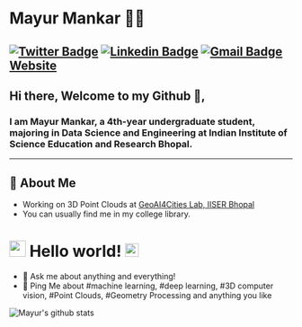 # Mayur Mankar 👨‍💻

[![Twitter Badge](https://img.shields.io/badge/-@mayurmankar-1ca0f1?style=flat-square&labelColor=1ca0f1&logo=twitter&logoColor=white&link=https://twitter.com/Mayur25mankar)](https://twitter.com/Mayur25mankar) [
![Linkedin Badge](https://img.shields.io/badge/-mayurmankar-blue?style=flat-square&logo=Linkedin&logoColor=white&link=https://www.linkedin.com/in/mayur-mankar-2452311b7/)](https://www.linkedin.com/in/mayur-mankar-2452311b7/)
[![Gmail Badge](https://img.shields.io/badge/-mayur25mankar@gmail.com-c14438?style=flat-square&logo=Gmail&logoColor=white&link=mailto:mayur25mankar@gmail.com)](mailto:mayur25mankar@gmail.com)
[Website](https://mayur20169.github.io/)
---

## Hi there, Welcome to my Github 👋,

### I am Mayur Mankar, a 4th-year undergraduate student, majoring in Data Science and Engineering at Indian Institute of Science Education and Research Bhopal.
-------
  
## 🧐 About Me

-  Working on 3D Point Clouds at [GeoAI4Cities Lab, IISER Bhopal](https://sites.google.com/iiserb.ac.in/geoai/home?authuser=0)
-  You can usually find me in my college library. 

# <img src="https://github.com/TheDudeThatCode/TheDudeThatCode/blob/master/Assets/Hi.gif" width="29px"> Hello world!&nbsp;<img src="https://github.com/TheDudeThatCode/TheDudeThatCode/blob/master/Assets/Earth.gif" width="24px">

- 💬 Ask me about anything and everything!
- 💬 Ping Me about #machine learning, #deep learning, #3D computer vision, #Point Clouds, #Geometry Processing and anything you like


![Mayur's github stats](https://github-readme-stats.vercel.app/api?username=mayur20169&show_icons=true)

<!--
**mayur20169/mayur20169** is a ✨ _special_ ✨ repository because its `README.md` (this file) appears on your GitHub profile.

🤔

-->
